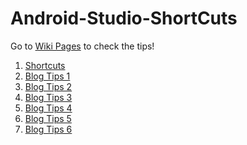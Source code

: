 Android-Studio-ShortCuts
=======================================

Go to [Wiki Pages](https://github.com/pavlospt/Android-Studio-Tips-by-Philippe-Breault/wiki) to check the tips!


1. [Shortcuts](http://www.developerphil.com/android-studio-tips-tricks-moving-around/)
2. [Blog Tips 1](http://www.developerphil.com/android-studio-tips-of-the-day-roundup-1/)
3. [Blog Tips 2](http://www.developerphil.com/android-studio-tips-of-the-day-roundup-2/)
4. [Blog Tips 3](http://www.developerphil.com/android-studio-tips-of-the-day-roundup-3/)
5. [Blog Tips 4](http://www.developerphil.com/android-studio-tips-of-the-day-roundup-4/)
6. [Blog Tips 5](http://www.developerphil.com/android-studio-tips-of-the-day-roundup-5/)
7. [Blog Tips 6](http://www.developerphil.com/android-studio-tips-of-the-day-roundup-6/)
